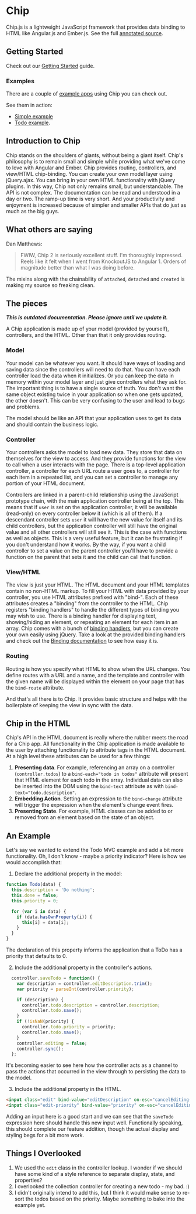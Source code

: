 Chip
====

Chip.js is a lightweight JavaScript framework that provides data binding to HTML like Angular.js and Ember.js. See the
full [annotated source](https://rawgithub.com/teamsnap/chip/master/docs/src/chip.html).

## Getting Started

Check out our [Getting Started](https://github.com/teamsnap/chip/wiki) guide.

### Examples

There are a couple of [example apps](https://github.com/teamsnap/chip/tree/master/examples) using Chip you can check
out.

See them in action:
* [Simple example](https://rawgithub.com/teamsnap/chip/master/examples/simple.html)
* [Todo example](https://rawgithub.com/teamsnap/chip/master/examples/todo/index.html).

## Introduction to Chip

Chip stands on the shoulders of giants, without being a giant itself. Chip's philosophy is to remain small and simple
while providing what we've come to love with Angular and Ember. Chip provides routing, controllers, and view/HTML
chip-binding. You can create your own model layer using jQuery.ajax. You can bring in your own HTML functionality with
jQuery plugins. In this way, Chip not only remains small, but understandable. The API is not complex. The documentation
can be read and understood in a day or two. The ramp-up time is very short. And your productivity and enjoyment is
increased because of simpler and smaller APIs that do just as much as the big guys.

## What others are saying

Dan Matthews:
> FWIW, Chip 2 is seriously excellent stuff. I'm thoroughly impressed. Reels like it felt when I went from KnockoutJS to
  Angular 1. Orders of magnitude better than what I was doing before.

  The mixins along with the chainability of `attached`, `detached` and `created` is making my source so freaking clean.

## The pieces

***This is outdated documentation. Please ignore until we update it.***

A Chip application is made up of your model (provided by yourself), controllers, and the HTML. Other than that it only
provides routing.

### Model

Your model can be whatever you want. It should have ways of loading and saving data since the controllers will need to
do that. You can have each controller load the data when it initializes. Or you can keep the data in memory within your
model layer and just give controllers what they ask for. The important thing is to have a single source of truth. You
don't want the same object existing twice in your application so when one gets updated, the other doesn't. This can be
very confusing to the user and lead to bugs and problems.

The model should be like an API that your application uses to get its data and should contain the business logic.

### Controller

Your controllers asks the model to load new data. They store that data on themselves for the view to access. And they
provide functions for the view to call when a user interacts with the page. There is a top-level application controller,
a controller for each URL route a user goes to, a controller for each item in a repeated list, and you can set a
controller to manage any portion of your HTML document.

Controllers are linked in a parent-child relationship using the JavaScript prototype chain, with the main application
controller being at the top. This means that if `user` is set on the application controller, it will be available
(read-only) on every controller below it (which is all of them). If a descendant controller sets `user` it will have the
new value for itself and its child controllers, but the application controller will still have the original value and
all other controllers will still see it. This is the case with functions as well as objects. This is a very useful
feature, but it can be frustrating if you don't understand how it works. By the way, if you want a child controller to
set a value on the parent controller you'll have to provide a function on the parent that sets it and the child can call
that function.

### View/HTML

The view is just your HTML. The HTML document and your HTML templates contain no non-HTML markup. To fill your HTML
with data provided by your controller, you use HTML attributes prefixed with "bind-". Each of these attributes creates
a "binding" from the controller to the HTML. Chip registers "binding handlers" to handle the different types of binding
you may wish to use. There is a binding handler for displaying text, showing/hiding an element, or repeating an element
for each item in an array. Chip comes with a bunch of
[binding handlers](https://rawgithub.com/teamsnap/chip/master/docs/src/bindings.html), but you can create your own
easily using jQuery. Take a look at the provided binding handlers and check out the
[Binding documentation](https://rawgithub.com/teamsnap/chip/master/docs/src/binding.html) to see how easy it is.

### Routing

Routing is how you specify what HTML to show when the URL changes. You define routes with a URL and a name, and the
template and controller with the given name will be displayed within the element on your page that has the `bind-route`
attribute.

And that's all there is to Chip. It provides basic structure and helps with the boilerplate of keeping the view in sync
with the data.

## Chip in the HTML

Chip's API in the HTML document is really where the rubber meets the road for a Chip app. All functionality in the Chip
application is made available to the user by attaching functionality to attribute tags in the HTML document. At a high level
these attributes can be used for a few things:

1. **Presenting data**. For example, referencing an array on a controller (`controller.todos`) to a
`bind-each="todo in todos"` attribute will present that HTML element for each todo in the array. Individual data can
also be inserted into the DOM using the `bind-text` attribute as with `bind-text="todo.description"`.
2. **Embedding Action**. Setting an expression to the `bind-change` attribute will trigger the expression when the
element's change event fires.
3. **Presenting State**. For example, HTML classes can be added to or removed from an element based on the state of an
object.

## An Example

Let's say we wanted to extend the Todo MVC example and add a bit more functionality. Oh, I don't know - maybe a
priority indicator? Here is how we would accomplish that:

1. Declare the additional property in the model:

```javascript
function Todo(data) {
  this.description = 'Do nothing';
  this.done = false;
  this.priority = 0;

  for (var i in data) {
    if (data.hasOwnProperty(i)) {
      this[i] = data[i];
    }
  }
}
```
The declaration of this property informs the application that a ToDo has a priority that defaults to 0.

2. Include the additional property in the controller's actions.

```javascript
  controller.saveTodo = function() {
    var description = controller.editDescription.trim();
    var priority = parseInt(controller.priority);

    if (description) {
      controller.todo.description = controller.description;
      controller.todo.save();
    }
    if (!isNaN(priority) {
      controller.todo.priority = priority;
      controller.todo.save();
    }
    controller.editing = false;
    controller.sync();
  };
```
It's becoming easier to see here how the controller acts as a channel to pass the actions that occurred in the view
through to persisting the data to the model.

3. Include the additional property in the HTML.

```html
<input class="edit" bind-value="editDescription" on-esc="cancelEditing()" on-blur="cancelEditing()" on-enter="saveTodo()">
<input class="edit-priority" bind-value="priority" on-esc="cancelEditing()" on-blur="cancelEditing()" on-enter="saveTodo()">
```
Adding an input here is a good start and we can see that the `saveTodo` expression here should handle this new input well. Functionally speaking,
this should complete our feature addition, though the actual display and styling begs for a bit more work.

## Things I Overlooked

1. We used the `edit` class in the controller lookup. I wonder if we should have some kind of a style reference to separate display, state, and properties?
2. I overlooked the collection controller for creating a new todo - my bad. :)
3. I didn't originally intend to add this, but I think it would make sense to re-sort the todos based on the priority. Maybe something to bake into the example yet.
